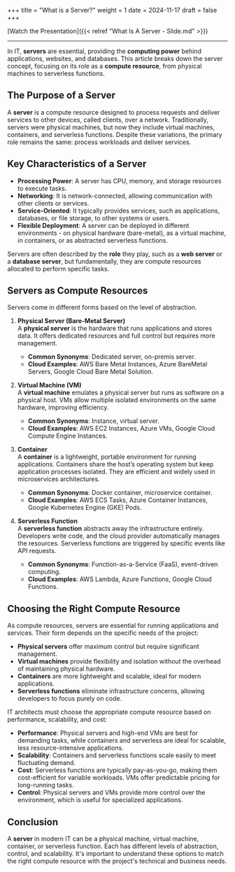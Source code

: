 +++
title = "What is a Server?"
weight = 1
date = 2024-11-17
draft = false
+++

[Watch the Presentation]({{< relref "What Is A Server - Slide.md" >}})

<!-- Listen to the article -->

<!-- <audio controls>
<source src="/audio/what-is-a-server.mp3" type="audio/mpeg">
Your browser does not support the audio element.
</audio> -->

---

<!-- # What is a Server? -->

In IT, **servers** are essential, providing the **computing power** behind applications, websites, and databases. This article breaks down the server concept, focusing on its role as a **compute resource**, from physical machines to serverless functions.

## The Purpose of a Server

A **server** is a compute resource designed to process requests and deliver services to other devices, called clients, over a network. Traditionally, servers were physical machines, but now they include virtual machines, containers, and serverless functions. Despite these variations, the primary role remains the same: process workloads and deliver services.

## Key Characteristics of a Server

- **Processing Power**: A server has CPU, memory, and storage resources to execute tasks.
- **Networking**: It is network-connected, allowing communication with other clients or services.
- **Service-Oriented**: It typically provides services, such as applications, databases, or file storage, to other systems or users.
- **Flexible Deployment**: A server can be deployed in different environments - on physical hardware (bare-metal), as a virtual machine, in containers, or as abstracted serverless functions.

Servers are often described by the **role** they play, such as a **web server** or a **database server**, but fundamentally, they are compute resources allocated to perform specific tasks.

## Servers as Compute Resources

Servers come in different forms based on the level of abstraction.

1. **Physical Server (Bare-Metal Server)**  
   A **physical server** is the hardware that runs applications and stores data. It offers dedicated resources and full control but requires more management.

   - **Common Synonyms**: Dedicated server, on-premis server.
   - **Cloud Examples**: AWS Bare Metal Instances, Azure BareMetal Servers, Google Cloud Bare Metal Solution.

2. **Virtual Machine (VM)**  
   A **virtual machine** emulates a physical server but runs as software on a physical host. VMs allow multiple isolated environments on the same hardware, improving efficiency.

   - **Common Synonyms**: Instance, virtual server.
   - **Cloud Examples**: AWS EC2 Instances, Azure VMs, Google Cloud Compute Engine Instances.

3. **Container**  
   A **container** is a lightweight, portable environment for running applications. Containers share the host’s operating system but keep application processes isolated. They are efficient and widely used in microservices architectures.

   - **Common Synonyms**: Docker container, microservice container.
   - **Cloud Examples**: AWS ECS Tasks, Azure Container Instances, Google Kubernetes Engine (GKE) Pods.

4. **Serverless Function**  
   A **serverless function** abstracts away the infrastructure entirely. Developers write code, and the cloud provider automatically manages the resources. Serverless functions are triggered by specific events like API requests.

   - **Common Synonyms**: Function-as-a-Service (FaaS), event-driven computing.
   - **Cloud Examples**: AWS Lambda, Azure Functions, Google Cloud Functions.

## Choosing the Right Compute Resource

As compute resources, servers are essential for running applications and services. Their form depends on the specific needs of the project:

- **Physical servers** offer maximum control but require significant management.
- **Virtual machines** provide flexibility and isolation without the overhead of maintaining physical hardware.
- **Containers** are more lightweight and scalable, ideal for modern applications.
- **Serverless functions** eliminate infrastructure concerns, allowing developers to focus purely on code.

IT architects must choose the appropriate compute resource based on performance, scalability, and cost:

- **Performance**: Physical servers and high-end VMs are best for demanding tasks, while containers and serverless are ideal for scalable, less resource-intensive applications.
- **Scalability**: Containers and serverless functions scale easily to meet fluctuating demand.
- **Cost**: Serverless functions are typically pay-as-you-go, making them cost-efficient for variable workloads. VMs offer predictable pricing for long-running tasks.
- **Control**: Physical servers and VMs provide more control over the environment, which is useful for specialized applications.

## Conclusion

A **server** in modern IT can be a physical machine, virtual machine, container, or serverless function. Each has different levels of abstraction, control, and scalability. It's important to understand these options to match the right compute resource with the project's technical and business needs.